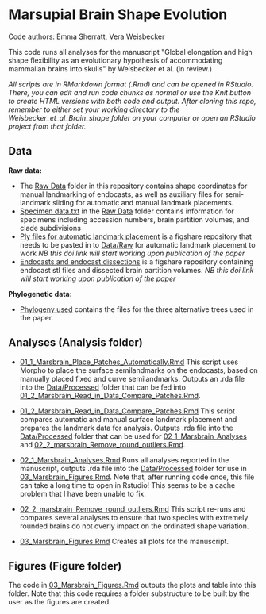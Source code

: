 # Marsupial Brain Shape Evolution 
Code authors: Emma Sherratt, Vera Weisbecker

This code runs all analyses for the manuscript "Global elongation and high shape flexibility as an evolutionary hypothesis of accommodating mammalian brains into skulls" by Weisbecker et al. (in review.)


*All scripts are in RMarkdown format (.Rmd) and can be opened in RStudio. There, you can edit and run code chunks as normal or use the Knit button to create HTML versions with both code and output. After cloning this repo, remember to either set your working directory to the Weisbecker_et_al_Brain_shape folder on your computer or open an RStudio project from that folder.*

## Data
**Raw data:**
* The [Raw Data](/Data/Raw/) folder in this repository contains shape coordinates for manual landmarking of endocasts, as well as auxiliary files for semi-landmark sliding for automatic and manual landmark placements.
* [Specimen data.txt](/Data/Raw/) in the [Raw Data](/Data/Raw/) folder contains information for specimens including accession numbers, brain partition volumes, and clade subdivisions
* [Ply files for automatic landmark placement](http://10.6084/m9.figshare.12253409) is a figshare repository that needs to be pasted in to [Data/Raw](/Data/Raw) for automatic landmark placement to work *NB this doi link will start working upon publication of the paper*
* [Endocasts and endocast dissections](http://10.6084/m9.figshare.12284456) is a figshare repository containing endocast stl files and dissected brain partition volumes. *NB this doi link will start working upon publication of the paper*


**Phylogenetic data:**
* [Phylogeny used](/Data/Raw/Phylogenies) contains the files for the three alternative trees used in the paper. 


## Analyses (Analysis folder)

* [01_1_Marsbrain_Place_Patches_Automatically.Rmd](Analyses/01_1_Marsbrain_Place_Patches_Automatically.Rmd) This script uses Morpho to place the surface semilandmarks on the endocasts, based on manually placed fixed and curve semilandmarks. Outputs an .rda file into the [Data/Processed](/Data/Processed) folder that can be fed into [01_2_Marsbrain_Read_in_Data_Compare_Patches.Rmd](/Analyses/01_2_Marsbrain_Read_in_Data_Compare_Patches.Rmd).

* [01_2_Marsbrain_Read_in_Data_Compare_Patches.Rmd](/Analyses/01_2_Marsbrain_Read_in_Data_Compare_Patches.Rmd) This script compares automatic and manual surface landmark placement and prepares the landmark data for analysis. Outputs .rda file into the [Data/Processed](/Data/Processed) folder that can be used for [02_1_Marsbrain_Analyses](/Analyses/02_1_Marsbrain_Analyses.Rmd) and [02_2_marsbrain_Remove_round_outliers.Rmd](/Analyses/02_2_marsbrain_Remove_round_outliers.Rmd). 


* [02_1_Marsbrain_Analyses.Rmd](/Analyses/02_1_Marsbrain_Analyses.Rmd) Runs all analyses reported in the manuscript, outputs .rda file into the [Data/Processed](/Data/Processed) folder for use in [03_Marsbrain_Figures.Rmd](/Analyses/03_Marsbrain_Figures.Rmd). Note that, after running code once, this file can take a long time to open in Rstudio! This seems to be a cache problem that I have been unable to fix.

* [02_2_marsbrain_Remove_round_outliers.Rmd](/Analyses/02_2_marsbrain_Remove_round_outliers.Rmd) This script re-runs and compares several analyses to ensure that two species with extremely rounded brains do not overly impact on the ordinated shape variation.

* [03_Marsbrain_Figures.Rmd](/Analyses/03_Marsbrain_Figures.Rmd) Creates all plots for the manuscript.

## Figures (Figure folder)

The code in [03_Marsbrain_Figures.Rmd](/Analyses/03_Marsbrain_Figures.Rmd) outputs the plots and table into this folder. Note that this code requires a folder substructure to be built by the user as the figures are created.
